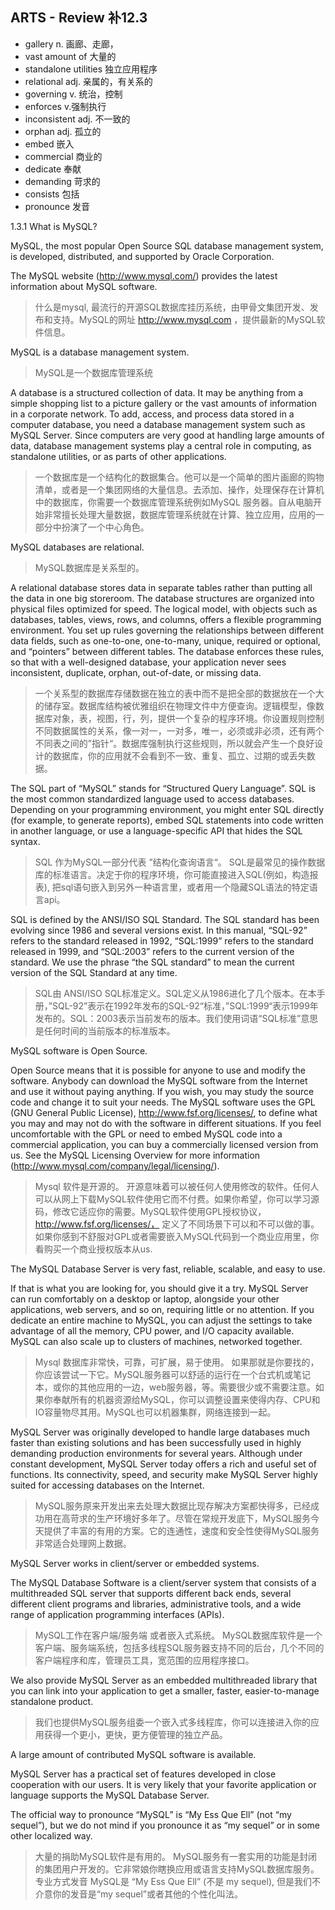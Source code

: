 ## ARTS - Review  补12.3
* gallery n. 画廊、走廊，
* vast amount of 大量的
* standalone utilities 独立应用程序
* relational adj. 亲属的，有关系的
* governing v. 统治，控制
* enforces v.强制执行
* inconsistent adj. 不一致的
* orphan adj. 孤立的
* embed 嵌入
* commercial 商业的
* dedicate 奉献
* demanding 苛求的
* consists 包括
* pronounce 发音

1.3.1 What is MySQL?

MySQL, the most popular Open Source SQL database management system, is developed, distributed, and supported by Oracle Corporation.

The MySQL website (http://www.mysql.com/) provides the latest information about MySQL software.

> 什么是mysql, 最流行的开源SQL数据库挂历系统，由甲骨文集团开发、发布和支持。MySQL的网址 http://www.mysql.com ，提供最新的MySQL软件信息。


MySQL is a database management system.
> MySQL是一个数据库管理系统

A database is a structured collection of data. It may be anything from a simple shopping list to a picture gallery or the vast amounts of information in a corporate network. To add, access, and process data stored in a computer database, you need a database management system such as MySQL Server. Since computers are very good at handling large amounts of data, database management systems play a central role in computing, as standalone utilities, or as parts of other applications.
> 一个数据库是一个结构化的数据集合。他可以是一个简单的图片画廊的购物清单，或者是一个集团网络的大量信息。去添加、操作，处理保存在计算机中的数据库，你需要一个数据库管理系统例如MySQL 服务器。自从电脑开始非常擅长处理大量数据，数据库管理系统就在计算、独立应用，应用的一部分中扮演了一个中心角色。
>




MySQL databases are relational.
> MySQL数据库是关系型的。

A relational database stores data in separate tables rather than putting all the data in one big storeroom. The database structures are organized into physical files optimized for speed. The logical model, with objects such as databases, tables, views, rows, and columns, offers a flexible programming environment. You set up rules governing the relationships between different data fields, such as one-to-one, one-to-many, unique, required or optional, and “pointers” between different tables. The database enforces these rules, so that with a well-designed database, your application never sees inconsistent, duplicate, orphan, out-of-date, or missing data.
> 一个关系型的数据库存储数据在独立的表中而不是把全部的数据放在一个大的储存室。数据库结构被优雅组织在物理文件中方便查询。逻辑模型，像数据库对象，表，视图，行，列，提供一个复杂的程序环境。你设置规则控制不同数据属性的关系，像一对一，一对多，唯一，必须或非必须，还有两个不同表之间的”指针“。数据库强制执行这些规则，所以就会产生一个良好设计的数据库，你的应用就不会看到不一致、重复、孤立、过期的或丢失数据。

The SQL part of “MySQL” stands for “Structured Query Language”. SQL is the most common standardized language used to access databases. Depending on your programming environment, you might enter SQL directly (for example, to generate reports), embed SQL statements into code written in another language, or use a language-specific API that hides the SQL syntax.

> SQL 作为MySQL一部分代表 ”结构化查询语言“。 SQL是最常见的操作数据库的标准语言。决定于你的程序环境，你可能直接进入SQL(例如，构造报表), 把sql语句嵌入到另外一种语言里，或者用一个隐藏SQL语法的特定语言api。

SQL is defined by the ANSI/ISO SQL Standard. The SQL standard has been evolving since 1986 and several versions exist. In this manual, “SQL-92” refers to the standard released in 1992, “SQL:1999” refers to the standard released in 1999, and “SQL:2003” refers to the current version of the standard. We use the phrase “the SQL standard” to mean the current version of the SQL Standard at any time.
> SQL由 ANSI/ISO SQL标准定义。SQL定义从1986进化了几个版本。在本手册，”SQL-92”表示在1992年发布的SQL-92“标准，”SQL:1999“表示1999年发布的。SQL：2003表示当前发布的版本。我们使用词语“SQL标准”意思是任何时间的当前版本的标准版本。

MySQL software is Open Source.

Open Source means that it is possible for anyone to use and modify the software. Anybody can download the MySQL software from the Internet and use it without paying anything. If you wish, you may study the source code and change it to suit your needs. The MySQL software uses the GPL (GNU General Public License), http://www.fsf.org/licenses/, to define what you may and may not do with the software in different situations. If you feel uncomfortable with the GPL or need to embed MySQL code into a commercial application, you can buy a commercially licensed version from us. See the MySQL Licensing Overview for more information (http://www.mysql.com/company/legal/licensing/).
> Mysql 软件是开源的。
> 开源意味着可以被任何人使用修改的软件。任何人可以从网上下载MySQL软件使用它而不付费。如果你希望，你可以学习源码，修改它适应你的需要。MySQL软件使用GPL授权协议，http://www.fsf.org/licenses/， 定义了不同场景下可以和不可以做的事。如果你感到不舒服对GPL或者需要嵌入MySQL代码到一个商业应用里，你看购买一个商业授权版本从us. 

The MySQL Database Server is very fast, reliable, scalable, and easy to use.

If that is what you are looking for, you should give it a try. MySQL Server can run comfortably on a desktop or laptop, alongside your other applications, web servers, and so on, requiring little or no attention. If you dedicate an entire machine to MySQL, you can adjust the settings to take advantage of all the memory, CPU power, and I/O capacity available. MySQL can also scale up to clusters of machines, networked together.

> Mysql 数据库非常快，可靠，可扩展，易于使用。
> 如果那就是你要找的，你应该尝试一下它。MySQL服务器可以舒适的运行在一个台式机或笔记本，或你的其他应用的一边，web服务器，等。需要很少或不需要注意。如果你奉献所有的机器资源给MySQL，你可以调整设置来使得内存、CPU和IO容量物尽其用。MySQL也可以机器集群，网络连接到一起。

MySQL Server was originally developed to handle large databases much faster than existing solutions and has been successfully used in highly demanding production environments for several years. Although under constant development, MySQL Server today offers a rich and useful set of functions. Its connectivity, speed, and security make MySQL Server highly suited for accessing databases on the Internet.
> MySQL服务原来开发出来去处理大数据比现存解决方案都快得多，已经成功用在高苛求的生产环境好多年了。尽管在常规开发底下，MySQL服务今天提供了丰富的有用的方案。它的连通性，速度和安全性使得MySQL服务非常适合处理网上数据。

MySQL Server works in client/server or embedded systems.

The MySQL Database Software is a client/server system that consists of a multithreaded SQL server that supports different back ends, several different client programs and libraries, administrative tools, and a wide range of application programming interfaces (APIs).
>  MySQL工作在客户端/服务端 或者嵌入式系统。
> MySQL数据库软件是一个 客户端、服务端系统，包括多线程SQL服务器支持不同的后台，几个不同的客户端程序和库，管理员工具，宽范围的应用程序接口。


We also provide MySQL Server as an embedded multithreaded library that you can link into your application to get a smaller, faster, easier-to-manage standalone product.

> 我们也提供MySQL服务组委一个嵌入式多线程库，你可以连接进入你的应用获得一个更小，更快，更方便管理的独立产品。

A large amount of contributed MySQL software is available.

MySQL Server has a practical set of features developed in close cooperation with our users. It is very likely that your favorite application or language supports the MySQL Database Server.

The official way to pronounce “MySQL” is “My Ess Que Ell” (not “my sequel”), but we do not mind if you pronounce it as “my sequel” or in some other localized way.

> 大量的捐助MySQL软件是有用的。
> MySQL服务有一套实用的功能是封闭的集团用户开发的。它非常娘你瞎换应用或语言支持MySQL数据库服务。
> 专业方式发音 MySQL是 “My Ess Que Ell” (不是 my sequel), 但是我们不介意你的发音是“my sequel”或者其他的个性化叫法。
